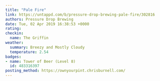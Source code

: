 ```yaml
---
title: "Pale Fire"
link: https://untappd.com/b/pressure-drop-brewing-pale-fire/302816
authors: Pressure Drop Brewing
date: Tue, 02 Apr 2019 16:38:53 +0000
rating: 
checkin:
  name: The Griffin
weather:
  summary: Breezy and Mostly Cloudy
  temperature: 2.54
badges:
- name: Tower of Beer (Level 8)
  id: 483316397
posting_method: https://ownyourpint.chrisburnell.com/
---
```

